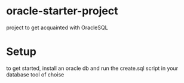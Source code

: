 # oracle-starter-project

project to get acquainted with OracleSQL

# Setup

to get started, install an oracle db and run the create.sql script in your database tool of choise
